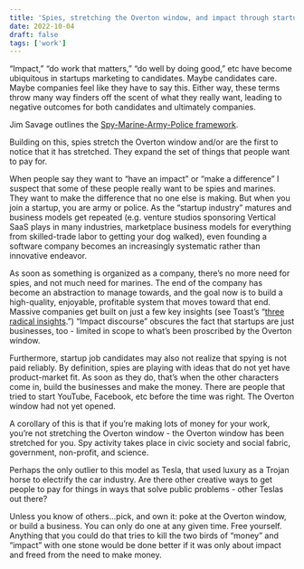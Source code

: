 ```yaml
---
title: 'Spies, stretching the Overton window, and impact through startups'
date: 2022-10-04
draft: false
tags: ['work']
---
```


“Impact,” “do work that matters,” “do well by doing good,” etc have become ubiquitous in startups marketing to candidates. Maybe candidates care. Maybe companies feel like they have to say this. Either way, these terms throw many way finders off the scent of what they really want, leading to negative outcomes for both candidates and ultimately companies.

Jim Savage outlines the [Spy-Marine-Army-Police framework](https://twitter.com/abiylfoyp/status/1575149944977215491?s=20&t=0_si6_wVH7QfK9pCAZY9Qw).

Building on this, spies stretch the Overton window and/or are the first to notice that it has stretched. They expand the set of things that people want to pay for.

When people say they want to “have an impact” or “make a difference” I suspect that some of these people really want to be spies and marines. They want to make the difference that no one else is making. But when you join a startup, you are army or police. As the “startup industry” matures and business models get repeated (e.g. venture studios sponsoring Vertical SaaS plays in many industries, marketplace business models for everything from skilled-trade labor to getting your dog walked), even founding a software company becomes an increasingly systematic rather than innovative endeavor.

As soon as something is organized as a company, there’s no more need for spies, and not much need for marines. The end of the company has become an abstraction to manage towards, and the goal now is to build a high-quality, enjoyable, profitable system that moves toward that end. Massive companies get built on just a few key insights (see Toast’s “[three radical insights](https://www.bvp.com/atlas/ten-lessons-from-a-decade-of-vertical-software-investing).”) “Impact discourse” obscures the fact that startups are just businesses, too - limited in scope to what’s been proscribed by the Overton window.

Furthermore, startup job candidates may also not realize that spying is not paid reliably. By definition, spies are playing with ideas that do not yet have product-market fit. As soon as they do, that’s when the other characters come in, build the businesses and make the money. There are people that tried to start YouTube, Facebook, etc before the time was right. The Overton window had not yet opened.

A corollary of this is that if you’re making lots of money for your work, you’re not stretching the Overton window - the Overton window has been stretched for you. Spy activity takes place in civic society and social fabric, government, non-profit, and science.

Perhaps the only outlier to this model as Tesla, that used luxury as a Trojan horse to electrify the car industry. Are there other creative ways to get people to pay for things in ways that solve public problems - other Teslas out there?

Unless you know of others…pick, and own it: poke at the Overton window, or build a business. You can only do one at any given time. Free yourself. Anything that you could do that tries to kill the two birds of “money” and “impact” with one stone would be done better if it was only about impact and freed from the need to make money.
